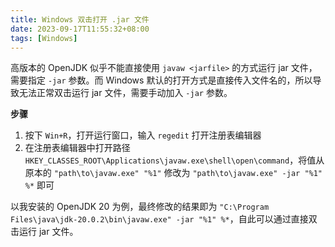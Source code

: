 ```yaml
---
title: Windows 双击打开 .jar 文件
date: 2023-09-17T11:55:32+08:00
tags: [Windows]
---
```


高版本的 OpenJDK 似乎不能直接使用 `javaw <jarfile>` 的方式运行 jar 文件，需要指定 `-jar` 参数。而 Windows 默认的打开方式是直接传入文件名的，所以导致无法正常双击运行 jar 文件，需要手动加入 `-jar` 参数。

**步骤**

1. 按下 `Win+R`，打开运行窗口，输入 `regedit` 打开注册表编辑器
2. 在注册表编辑器中打开路径 `HKEY_CLASSES_ROOT\Applications\javaw.exe\shell\open\command`，将值从原本的 `"path\to\javaw.exe" "%1"` 修改为 `"path\to\javaw.exe" -jar "%1" %*` 即可

以我安装的 OpenJDK 20 为例，最终修改的结果即为 `"C:\Program Files\java\jdk-20.0.2\bin\javaw.exe" -jar "%1" %*`，自此可以通过直接双击运行 jar 文件。
